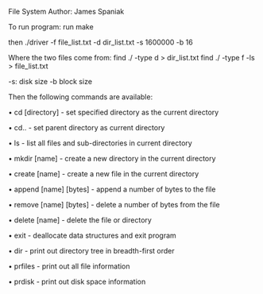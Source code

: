 File System
Author: James Spaniak

To run program:
run make

then ./driver -f file_list.txt -d dir_list.txt -s 1600000 -b 16

Where the two files come from:
find ./ -type d > dir_list.txt
find ./ -type f -ls > file_list.txt

-s: disk size
-b block size


Then the following commands are available:

• cd [directory] - set specified directory as the current directory

• cd.. - set parent directory as current directory

• ls - list all files and sub-directories in current directory

• mkdir [name] - create a new directory in the current directory

• create [name] - create a new file in the current directory

• append [name] [bytes] - append a number of bytes to the file

• remove [name] [bytes] - delete a number of bytes from the file

• delete [name] - delete the file or directory

• exit - deallocate data structures and exit program

• dir - print out directory tree in breadth-first order

• prfiles - print out all file information

• prdisk - print out disk space information